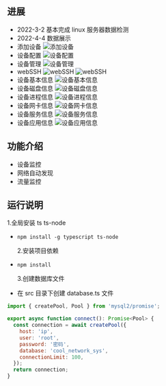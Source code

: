 ## 进展

- 2022-3-2 基本完成 linux 服务器数据检测
- 2022-4-4 数据展示
- 添加设备
  ![添加设备](https://gitee.com/zdde/cool-network-system/raw/master/src/assets/cool-20220404-01.png)
- 设备配置
  ![设备配置](https://gitee.com/zdde/cool-network-system/raw/master/src/assets/cool-20220404-01.png)
- 设备管理
  ![设备管理](https://gitee.com/zdde/cool-network-system/raw/master/src/assets/cool-20220404-03.png)
- webSSH
  ![webSSH](https://gitee.com/zdde/cool-network-system/raw/master/src/assets/cool-20220404-04.png)
  ![webSSH](https://gitee.com/zdde/cool-network-system/raw/master/src/assets/cool-20220404-05.png)
- 设备基本信息
  ![设备基本信息](https://gitee.com/zdde/cool-network-system/raw/master/src/assets/cool-20220404-06.png)
- 设备磁盘信息
  ![设备磁盘信息](https://gitee.com/zdde/cool-network-system/raw/master/src/assets/cool-20220404-07.png)
- 设备进程信息
  ![设备进程信息](https://gitee.com/zdde/cool-network-system/raw/master/src/assets/cool-20220404-08.png)
- 设备网卡信息
  ![设备网卡信息](https://gitee.com/zdde/cool-network-system/raw/master/src/assets/cool-20220404-09.png)
- 设备服务信息
  ![设备服务信息](https://gitee.com/zdde/cool-network-system/raw/master/src/assets/cool-20220404-10.png)
- 设备应用信息
  ![设备应用信息](https://gitee.com/zdde/cool-network-system/raw/master/src/assets/cool-20220404-11.png)

## 功能介绍

- 设备监控
- 网络自动发现
- 流量监控

## 运行说明

1.全局安装 ts ts-node

- `npm install -g typescript ts-node`

  2.安装项目依赖

- `npm install`

  3.创建数据库文件

- 在 src 目录下创建 database.ts 文件

```javascript
import { createPool, Pool } from 'mysql2/promise';

export async function connect(): Promise<Pool> {
  const connection = await createPool({
    host: 'ip',
    user: 'root',
    password: '密码',
    database: 'cool_network_sys',
    connectionLimit: 100,
  });
  return connection;
}
```
